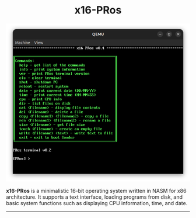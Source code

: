 # <center>x16-PRos</center>

![screenshot](https://github.com/PRoX2011/x16-PRos/raw/main/screenshots/1.png)


**x16-PRos**
 is a minimalistic 16-bit operating system written in NASM for x86 architecture. It supports a text interface, loading programs from disk, and basic system functions such as displaying CPU information, time, and date.

---
